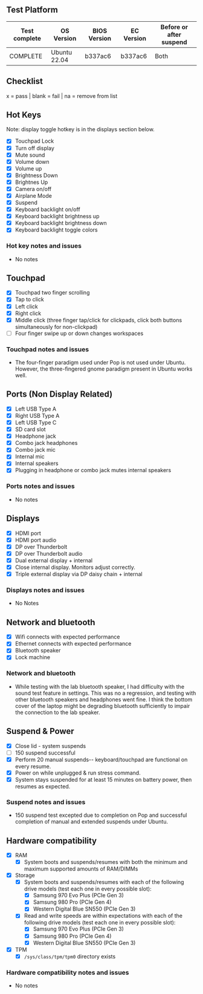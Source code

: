 ## Test Platform

| Test complete | OS Version     | BIOS Version | EC Version | Before or after suspend |
| ------------- | -------------- | ------------ | ---------- | ----------------------- |
|   COMPLETE    |  Ubuntu 22.04  | b337ac6      |  b337ac6   | Both                    |

## Checklist
x = pass | blank = fail | na = remove from list

## Hot Keys

Note: display toggle hotkey is in the displays section below.

- [x] Touchpad Lock
- [x] Turn off display
- [x] Mute sound
- [x] Volume down
- [x] Volume up
- [X] Brightness Down
- [X] Brightnes Up
- [x] Camera on/off
- [X] Airplane Mode
- [X] Suspend
- [X] Keyboard backlight on/off
- [X] Keyboard backlight brightness up
- [X] Keyboard backlight brightness down
- [x] Keyboard backlight toggle colors

### Hot key notes and issues

- No notes

## Touchpad

- [x] Touchpad two finger scrolling 
- [x] Tap to click
- [x] Left click
- [x] Right click
- [X] Middle click (three finger tap/click for clickpads, click both buttons simultaneously for non-clickpad)
- [ ] Four finger swipe up or down changes workspaces

### Touchpad notes and issues

- The four-finger paradigm used under Pop is not used under Ubuntu. However, the three-fingered gnome paradigm present in Ubuntu works well.

## Ports (Non Display Related)

- [x] Left USB Type A
- [x] Right USB Type A
- [x] Left USB Type C
- [x] SD card slot
- [x] Headphone jack
- [x] Combo jack headphones
- [x] Combo jack mic
- [x] Internal mic
- [X] Internal speakers
- [x] Plugging in headphone or combo jack mutes internal speakers

### Ports notes and issues

- No notes

## Displays

- [x] HDMI port
- [X] HDMI port audio
- [X] DP over Thunderbolt
- [X] DP over Thunderbolt audio
- [X] Dual external display + internal
- [X] Close internal display. Monitors adjust correctly.
- [X] Triple external display via DP daisy chain + internal

### Displays notes and issues

- No Notes

## Network and bluetooth

- [x] Wifi connects with expected performance
- [x] Ethernet connects with expected performance
- [x] Bluetooth speaker
- [x] Lock machine

### Network and bluetooth

- While testing with the lab bluetooth speaker, I had difficulty with the sound test feature in settings. This was no a regression, and testing with other bluetooth speakers and headphones went fine. I think the bottom cover of the laptop might be degrading bluetooth sufficiently to impair the connection to the lab speaker. 

## Suspend & Power

- [x] Close lid - system suspends
- [ ] 150 suspend successful
- [x] Perform 20 manual suspends-- keyboard/touchpad are functional on every resume.
- [x] Power on while unplugged & run stress command.
- [x] System stays suspended for at least 15 minutes on battery power, then resumes as expected.

### Suspend notes and issues

- 150 suspend test excepted due to completion on Pop and successful completion of manual and extended suspends under Ubuntu.

## Hardware compatibility

- [x] RAM
    - [x] System boots and suspends/resumes with both the minimum and maximum supported amounts of RAM/DIMMs
- [x] Storage
    - [x] System boots and suspends/resumes with each of the following drive models (test each one in every possible slot):
        - [X] Samsung 970 Evo Plus (PCIe Gen 3)
        - [x] Samsung 980 Pro (PCIe Gen 4)
        - [x] Western Digital Blue SN550 (PCIe Gen 3)
    - [x] Read and write speeds are within expectations with each of the following drive models (test each one in every possible slot):
        - [x] Samsung 970 Evo Plus (PCIe Gen 3)
        - [x] Samsung 980 Pro (PCIe Gen 4)
        - [x] Western Digital Blue SN550 (PCIe Gen 3)
- [x] TPM
    - [x] `/sys/class/tpm/tpm0` directory exists

### Hardware compatibility notes and issues

- No notes
